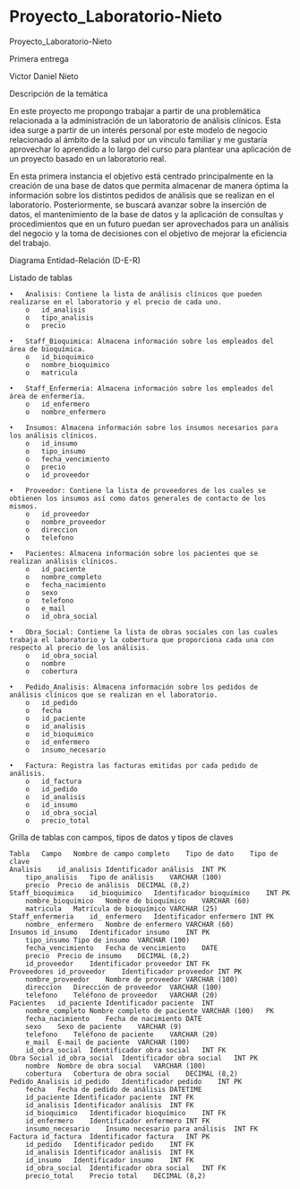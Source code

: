 # Proyecto_Laboratorio-Nieto

Proyecto_Laboratorio-Nieto

Primera entrega

Victor Daniel Nieto


Descripción de la temática

En este proyecto me propongo trabajar a partir de una problemática relacionada a la administración de un laboratorio de análisis clínicos. Esta idea surge a partir de un interés personal por este modelo de negocio relacionado al ámbito de la salud por un vínculo familiar y me gustaría aprovechar lo aprendido a lo largo del curso para plantear una aplicación de un proyecto basado en un laboratorio real.

En esta primera instancia el objetivo está centrado principalmente en la creación de una base de datos que permita almacenar de manera óptima la información sobre los distintos pedidos de análisis que se realizan en el laboratorio. Posteriormente, se buscará avanzar sobre la inserción de datos, el mantenimiento de la base de datos y la aplicación de consultas y procedimientos que en un futuro puedan ser aprovechados para un análisis del negocio y la toma de decisiones con el objetivo de mejorar la eficiencia del trabajo.











Diagrama Entidad-Relación (D-E-R)
 


Listado de tablas
```
•	Analisis: Contiene la lista de análisis clínicos que pueden realizarse en el laboratorio y el precio de cada uno.
    o	id_analisis
    o	tipo_analisis
    o	precio

•	Staff_Bioquimica: Almacena información sobre los empleados del área de bioquímica.
    o	id_bioquimico
    o	nombre_bioquimico
    o	matricula

•	Staff_Enfermeria: Almacena información sobre los empleados del área de enfermería.
    o	id_enfermero
    o	nombre_enfermero

•	Insumos: Almacena información sobre los insumos necesarios para los análisis clínicos.
    o	id_insumo
    o	tipo_insumo
    o	fecha_vencimiento
    o	precio
    o	id_proveedor

•	Proveedor: Contiene la lista de proveedores de los cuales se obtienen los insumos así como datos generales de contacto de los mismos.
    o	id_proveedor
    o	nombre_proveedor
    o	direccion
    o	telefono

•	Pacientes: Almacena información sobre los pacientes que se realizan análisis clínicos.
    o	id_paciente
    o	nombre_completo
    o	fecha_nacimiento
    o	sexo
    o	telefono
    o	e_mail
    o	id_obra_social

•	Obra_Social: Contiene la lista de obras sociales con las cuales trabaja el laboratorio y la cobertura que proporciona cada una con respecto al precio de los análisis.
    o	id_obra_social
    o	nombre
    o	cobertura

•	Pedido_Analisis: Almacena información sobre los pedidos de análisis clínicos que se realizan en el laboratorio.
    o	id_pedido
    o	fecha
    o	id_paciente
    o	id_analisis
    o	id_bioquimico
    o	id_enfermero
    o	insumo_necesario

•	Factura: Registra las facturas emitidas por cada pedido de análisis.
    o	id_factura
    o	id_pedido
    o	id_analisis
    o	id_insumo
    o	id_obra_social
    o	precio_total
```

Grilla de tablas con campos, tipos de datos y tipos de claves
```
Tabla	Campo	Nombre de campo completo	Tipo de dato	Tipo de clave
Analisis	id_analisis	Identificador análisis	INT	PK
	tipo_analisis	Tipo de análisis	VARCHAR (100)	
	precio	Precio de análisis	DECIMAL (8,2)	
Staff_bioquimica	id_bioquimico	Identificador bioquímico	INT	PK
	nombre_bioquimico	Nombre de bioquímico	VARCHAR (60)	
	matricula	Matrícula de bioquímico	VARCHAR (25)	
Staff_enfermeria	id_ enfermero	Identificador enfermero	INT	PK
	nombre_ enfermero	Nombre de enfermero	VARCHAR (60)	
Insumos	id_insumo	Identificador insumo	INT	PK
	tipo_insumo	Tipo de insumo	VARCHAR (100)	
	fecha_vencimiento	Fecha de vencimiento	DATE	
	precio	Precio de insumo	DECIMAL (8,2)	
	id_proveedor	Identificador proveedor	INT	FK
Proveedores	id_proveedor	Identificador proveedor	INT	PK
	nombre_proveedor	Nombre de proveedor	VARCHAR (100)	
	direccion	Dirección de proveedor	VARCHAR (100)	
	telefono	Teléfono de proveedor	VARCHAR (20)	
Pacientes	id_paciente	Identificador paciente	INT	
	nombre_completo	Nombre completo de paciente	VARCHAR (100)	PK
	fecha_nacimiento	Fecha de nacimiento	DATE	
	sexo	Sexo de paciente	VARCHAR (9)	
	telefono	Teléfono de paciente	VARCHAR (20)	
	e_mail	E-mail de paciente	VARCHAR (100)	
	id_obra_social	Identificador obra social	INT	FK
Obra Social	id_obra_social	Identificador obra social	INT	PK
	nombre	Nombre de obra social	VARCHAR (100)	
	cobertura	Cobertura de obra social	DECIMAL (8,2)	
Pedido_Analisis	id_pedido	Identificador pedido	INT	PK
	fecha	Fecha de pedido de análisis	DATETIME	
	id_paciente	Identificador paciente	INT	FK
	id_analisis	Identificador análisis	INT	FK
	id_bioquimico	Identificador bioquímico	INT	FK
	id_enfermero	Identificador enfermero	INT	FK
	insumo_necesario	Insumo necesario para análisis	INT	FK
Factura	id_factura	Identificador factura	INT	PK
	id_pedido	Identificador pedido	INT	FK
	id_analisis	Identificador análisis	INT	FK
	id_insumo	Identificador insumo	INT	FK
	id_obra_social	Identificador obra social	INT	FK
	precio_total	Precio total	DECIMAL (8,2)	
```
